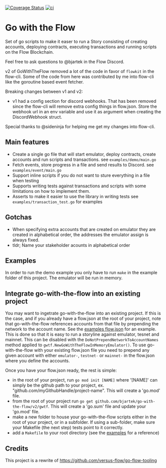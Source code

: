 [![Coverage Status](https://coveralls.io/repos/github/bjartek/go-with-the-flow/badge.svg?branch=main)](https://coveralls.io/github/bjartek/go-with-the-flow?branch=main) [![ci](https://github.com/bjartek/go-with-the-flow/actions/workflows/test.yml/badge.svg)](https://github.com/bjartek/go-with-the-flow/actions/workflows/test.yml)

# Go with the Flow

Set of go scripts to make it easer to run a Story consisting of creating accounts, deploying contracts, executing transactions and running scripts on the Flow Blockchain.

Feel free to ask questions to @bjartek in the Flow Discord.

v2 of GoWithTheFlow removed a lot of the code in favor of `flowkit` in the flow-cli. Some of the code from here was
contributed by me into flow-cli like the goroutine based event fetcher.

Breaking changes between v1 and v2:
 - v1 had a config section for discord webhooks. That has been removed since the flow-cli will remove extra config things in flow.json. Store the webhook url in an env variable and use it as argument when creating the DiscordWebhook struct.

Special thanks to @sideninja for helping me get my changes into flow-cli.

## Main features
 - Create a single go file that will start emulator, deploy contracts, create accounts and run scripts and transactions. see `examples/demo/main.go` 
 - Fetch events, store progress in a file and send results to Discord. see `examples/event/main.go`
 - Support inline scripts if you do not want to sture everything in a file when testing 
 - Supports writing tests against transactions and scripts with some limitations on how to implement them. 
 - Asserts to make it easier to use the library in writing tests see `examples/transaction_test.go` for examples

## Gotchas
 - When specifying extra accounts that are created on emulator they are created in alphabetical order, the addresses the emulator assign is always fixed. 
 - tldr; Name your stakeholder acounts in alphabetical order

## Examples

In order to run the demo example you only have to run `make` in the example folder of this project. 
The emulator will be run in memory. 

## Integrate go-with-the-flow into an existing project

You may want to ingetrate go-with-the-flow into an existing project. If this is the case, and if you already have a flow.json at the root of your project, note that go-with-the-flow references accounts from that file by prepending the network to the account name. See the [examples flow.json](https://github.com/bjartek/go-with-the-flow/blob/main/examples/flow.json) for an example. This is done so that it is easy to run a storyline against emulator, tesnet and mainnet. This can be disabled with the `DoNotPrependNetworkToAccountNames` method applied to `gwtf.NewGoWithTheFlowInMemoryEmulator()`. To use go-with-the-flow with your existing flow.json file you need to prepend any given account with either `emulator-`, `testnet-` or `mainnet-` in the flow.json where you define the accounts.

Once you have your flow.json ready, the rest is simple:
- in the root of your project, run `go mod init [NAME]` where '[NAME]' can simply be the github path to your project, ex. "github.com/myGithubHandle/project-name". This will create a 'go.mod' file.
- from the root of your project run `go get github.com/bjartek/go-with-the-flow/v2/gwtf`. This will create a 'go.sum' file and update your 'go.mod' file.
- make a new folder to house your go-with-the-flow scripts either in the root of your project, or in a subfolder. If using a sub-folder, make sure your Makefile (the next step) tests point to it correctly.
- add a `Makefile` to your root directory (see the [examples](https://github.com/bjartek/go-with-the-flow/blob/main/examples) for a reference)

## Credits

This project is a rewrite of https://github.com/versus-flow/go-flow-tooling 
